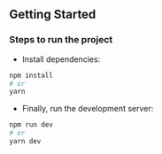 ## Getting Started

### Steps to run the project

- Install dependencies:

```bash
npm install
# or
yarn
```


- Finally, run the development server:

```bash
npm run dev
# or
yarn dev
```
